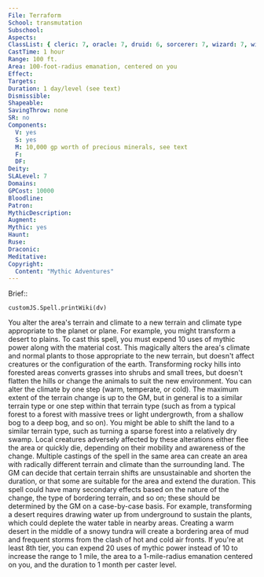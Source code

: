 ```yaml
---
File: Terraform
School: transmutation
Subschool: 
Aspects: 
ClassList: { cleric: 7, oracle: 7, druid: 6, sorcerer: 7, wizard: 7, witch: 7, psychic: 7 }
CastTime: 1 hour
Range: 100 ft.
Area: 100-foot-radius emanation, centered on you
Effect: 
Targets: 
Duration: 1 day/level (see text)
Dismissible: 
Shapeable: 
SavingThrow: none
SR: no
Components:
  V: yes
  S: yes
  M: 10,000 gp worth of precious minerals, see text
  F: 
  DF: 
Deity: 
SLALevel: 7
Domains: 
GPCost: 10000
Bloodline: 
Patron: 
MythicDescription: 
Augment: 
Mythic: yes
Haunt: 
Ruse: 
Draconic: 
Meditative: 
Copyright:
  Content: "Mythic Adventures"
---
```

Brief:: 

```dataviewjs
customJS.Spell.printWiki(dv)
```

You alter the area's terrain and climate to a new terrain and climate type appropriate to the planet or plane. For example, you might transform a desert to plains. To cast this spell, you must expend 10 uses of mythic power along with the material cost. This magically alters the area's climate and normal plants to those appropriate to the new terrain, but doesn't affect creatures or the configuration of the earth. Transforming rocky hills into forested areas converts grasses into shrubs and small trees, but doesn't flatten the hills or change the animals to suit the new environment.  You can alter the climate by one step (warm, temperate, or cold). The maximum extent of the terrain change is up to the GM, but in general is to a similar terrain type or one step within that terrain type (such as from a typical forest to a forest with massive trees or light undergrowth, from a shallow bog to a deep bog, and so on). You might be able to shift the land to a similar terrain type, such as turning a sparse forest into a relatively dry swamp. Local creatures adversely affected by these alterations either flee the area or quickly die, depending on their mobility and awareness of the change.  Multiple castings of the spell in the same area can create an area with radically different terrain and climate than the surrounding land. The GM can decide that certain terrain shifts are unsustainable and shorten the duration, or that some are suitable for the area and extend the duration.  This spell could have many secondary effects based on the nature of the change, the type of bordering terrain, and so on; these should be determined by the GM on a case-by-case basis. For example, transforming a desert requires drawing water up from underground to sustain the plants, which could deplete the water table in nearby areas. Creating a warm desert in the middle of a snowy tundra will create a bordering area of mud and frequent storms from the clash of hot and cold air fronts.  If you're at least 8th tier, you can expend 20 uses of mythic power instead of 10 to increase the range to 1 mile, the area to a 1-mile-radius emanation centered on you, and the duration to 1 month per caster level.
